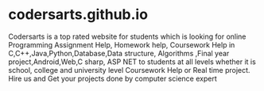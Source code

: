 # codersarts.github.io
Codersarts is a top rated website for students which is looking for online Programming Assignment Help, Homework help, Coursework Help in C,C++,Java,Python,Database,Data structure, Algorithms ,Final year project,Android,Web,C sharp, ASP NET to students at all levels whether it is school, college and university level Coursework Help or Real time  project. Hire us and Get your projects done by  computer science expert  
